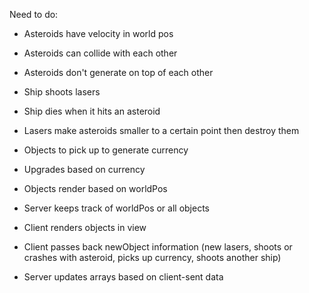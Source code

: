 Need to do:
- Asteroids have velocity in world pos
- Asteroids can collide with each other
- Asteroids don't generate on top of each other
- Ship shoots lasers
- Ship dies when it hits an asteroid
- Lasers make asteroids smaller to a certain point then destroy them
- Objects to pick up to generate currency
- Upgrades based on currency


- Objects render based on worldPos
- Server keeps track of worldPos or all objects
- Client renders objects in view
- Client passes back newObject information (new lasers, shoots or crashes with asteroid, picks up currency, shoots another ship)
- Server updates arrays based on client-sent data

